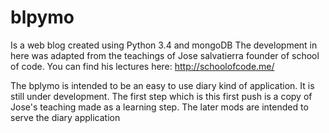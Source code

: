 # blpymo
Is a web blog created using Python 3.4 and mongoDB
The development in here was adapted from the teachings of Jose salvatierra founder of school of code. You can find his lectures here: http://schoolofcode.me/

The bplymo is intended to be an easy to use diary kind of application. It is still under development. 
The first step which is this first push is a copy of Jose's teaching made as a learning step.
The later mods are intended to serve the diary application
